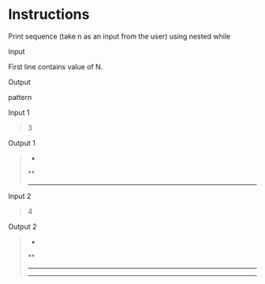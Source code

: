 # Instructions

Print sequence (take n as an input from the user) using nested while

Input

First line contains value of N.

Output

pattern

Input 1

> 3

Output 1

> *
> 
> **
> 
> ***

Input 2

>4

Output 2

> *
>
> **
>
> ***
>
> ****
